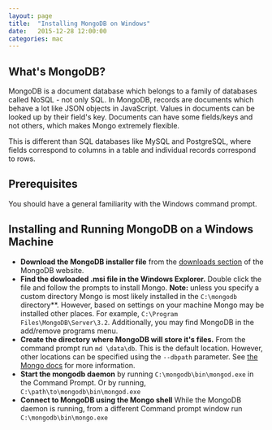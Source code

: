 ```yaml
---
layout: page
title:  "Installing MongoDB on Windows"
date:   2015-12-28 12:00:00
categories: mac
---
```

## What's MongoDB?
MongoDB is a document database which belongs to a family of databases called NoSQL - not only SQL.  In MongoDB, records are documents which behave a lot like JSON objects in JavaScript.  Values in documents can be looked up by their field's key.  Documents can have some fields/keys and not others, which makes Mongo extremely flexible.  

This is different than SQL databases like MySQL and PostgreSQL, where fields correspond to columns in a table and individual records correspond to rows.

## Prerequisites
You should have a general familiarity with the Windows command prompt.

## Installing and Running MongoDB on a Windows Machine
* **Download the MongoDB installer file** from the [downloads section](https://www.mongodb.org/downloads#production) of the MongoDB website.
* **Find the dowloaded .msi file in the Windows Explorer.**  Double click the file and follow the prompts to install Mongo.  **Note:** unless you specify a custom directory Mongo is most likely installed in the `C:\mongodb` directory**.  However, based on settings on your machine Mongo may be installed other places.  For example, `C:\Program Files\MongoDB\Server\3.2`.  Additionally, you may find MongoDB in the add/remove programs menu.
* **Create the directory where MongoDB will store it's files.**  From the command prompt run `md \data\db`.  This is the default location.  However, other locations can be specified using the `--dbpath` parameter.  See [the Mongo docs](https://docs.mongodb.org/v3.0/tutorial/install-mongodb-on-windows/#set-up-the-mongodb-environment) for more information.
* **Start the mongodb daemon** by running `C:\mongodb\bin\mongod.exe` in the Command Prompt.  Or by running, `C:\path\to\mongodb\bin\mongod.exe`
* **Connect to MongoDB using the Mongo shell** While the MongoDB daemon is running, from a different Command prompt window run `C:\mongodb\bin\mongo.exe`
